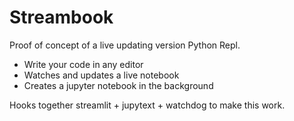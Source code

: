 # Streambook



Proof of concept of a live updating version Python Repl.

* Write your code in any editor
* Watches and updates a live notebook
* Creates a jupyter notebook in the background

Hooks together streamlit + jupytext + watchdog to make this work. 
